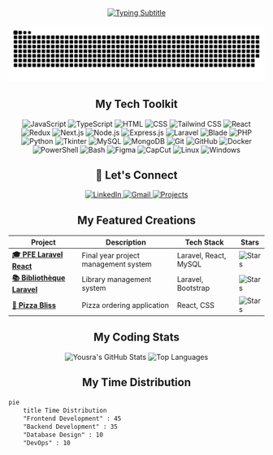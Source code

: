 <!-- Animated Typing Text -->
<div align="center">
  <a href="https://git.io/typing-svg">
    <img src="https://readme-typing-svg.demolab.com?font=Fira+Code&weight=600&size=22&duration=3000&pause=500&color=FF69B4&center=true&vCenter=true&width=600&lines=Transforming+ideas+into+digital+reality;Building+scalable+solutions+with+passion;Continuous+learner+and+problem+solver;Open+to+collaborations+and+new+challenges" alt="Typing Subtitle" />
  </a>
</div>

<!-- Rainbow Divider -->
<img src="https://i.imgur.com/mG7yP2A.png" width="100%" height="8px"/>

<!-- Snake Game Contribution Graph -->
<div align="center">
  <picture>
    <source media="(prefers-color-scheme: dark)" srcset="https://raw.githubusercontent.com/platane/platane/output/github-contribution-grid-snake-dark.svg">
    <source media="(prefers-color-scheme: light)" srcset="https://raw.githubusercontent.com/platane/platane/output/github-contribution-grid-snake.svg">
    <img alt="github-snake" src="https://raw.githubusercontent.com/platane/platane/output/github-contribution-grid-snake.svg">
  </picture>
</div>

<!-- Tech Stack with Pretty Icons -->
<h2 align="center">My Tech Toolkit</h2>
<div align="center">
  <!-- Web Languages & Frameworks -->
  <img src="https://img.shields.io/badge/JavaScript-F7DF1E?style=for-the-badge&logo=javascript&logoColor=black" alt="JavaScript" />
  <img src="https://img.shields.io/badge/TypeScript-3178C6?style=for-the-badge&logo=typescript&logoColor=white" alt="TypeScript" />
  <img src="https://img.shields.io/badge/HTML5-E34F26?style=for-the-badge&logo=html5&logoColor=white" alt="HTML" />
  <img src="https://img.shields.io/badge/CSS3-1572B6?style=for-the-badge&logo=css3&logoColor=white" alt="CSS" />
  <img src="https://img.shields.io/badge/TailwindCSS-06B6D4?style=for-the-badge&logo=tailwindcss&logoColor=white" alt="Tailwind CSS" />
  <img src="https://img.shields.io/badge/React-61DAFB?style=for-the-badge&logo=react&logoColor=black" alt="React" />
  <img src="https://img.shields.io/badge/Redux-764ABC?style=for-the-badge&logo=redux&logoColor=white" alt="Redux" />
  <img src="https://img.shields.io/badge/Next.js-000000?style=for-the-badge&logo=next.js&logoColor=white" alt="Next.js" />
  
  <!-- Backend -->
  <img src="https://img.shields.io/badge/Node.js-339933?style=for-the-badge&logo=node.js&logoColor=white" alt="Node.js" />
  <img src="https://img.shields.io/badge/Express.js-000000?style=for-the-badge&logo=express&logoColor=white" alt="Express.js" />
  <img src="https://img.shields.io/badge/Laravel-FF2D20?style=for-the-badge&logo=laravel&logoColor=white" alt="Laravel" />
  <img src="https://img.shields.io/badge/Blade-FF2D20?style=for-the-badge&logo=laravel&logoColor=white" alt="Blade" />
  <img src="https://img.shields.io/badge/PHP-777BB4?style=for-the-badge&logo=php&logoColor=white" alt="PHP" />
  <img src="https://img.shields.io/badge/Python-3776AB?style=for-the-badge&logo=python&logoColor=white" alt="Python" />
  <img src="https://img.shields.io/badge/Tkinter-FFB000?style=for-the-badge&logo=python&logoColor=white" alt="Tkinter" />

  <!-- Databases -->
  <img src="https://img.shields.io/badge/MySQL-4479A1?style=for-the-badge&logo=mysql&logoColor=white" alt="MySQL" />
  <img src="https://img.shields.io/badge/MongoDB-47A248?style=for-the-badge&logo=mongodb&logoColor=white" alt="MongoDB" />

  <!-- DevOps / Tools -->
  <img src="https://img.shields.io/badge/Git-F05032?style=for-the-badge&logo=git&logoColor=white" alt="Git" />
  <img src="https://img.shields.io/badge/GitHub-181717?style=for-the-badge&logo=github&logoColor=white" alt="GitHub" />
  <img src="https://img.shields.io/badge/Docker-2496ED?style=for-the-badge&logo=docker&logoColor=white" alt="Docker" />
  <img src="https://img.shields.io/badge/PowerShell-5391FE?style=for-the-badge&logo=powershell&logoColor=white" alt="PowerShell" />
  <img src="https://img.shields.io/badge/Bash-4EAA25?style=for-the-badge&logo=gnubash&logoColor=white" alt="Bash" />

  <!-- Design & Editing -->
  <img src="https://img.shields.io/badge/Figma-F24E1E?style=for-the-badge&logo=figma&logoColor=white" alt="Figma" />
  <img src="https://img.shields.io/badge/CapCut-000000?style=for-the-badge&logo=capcut&logoColor=white" alt="CapCut" />

  <!-- OS & Systems -->
  <img src="https://img.shields.io/badge/Linux-FCC624?style=for-the-badge&logo=linux&logoColor=black" alt="Linux" />
  <img src="https://img.shields.io/badge/Windows-0078D6?style=for-the-badge&logo=windows&logoColor=white" alt="Windows" />
</div>


<!-- Social Links with Flower Icons -->
<h2 align="center">🌸 Let's Connect</h2>
<div align="center">
  <a href="https://www.linkedin.com/in/yousra-hamdan/" target="_blank">
    <img src="https://img.shields.io/badge/LinkedIn-%230077B5.svg?style=for-the-badge&logo=linkedin&logoColor=white&color=FF69B4" height="30" alt="LinkedIn" />
  </a>
  <a href="mailto:hmyousra2004@gmail.com" target="_blank">
    <img src="https://img.shields.io/badge/Gmail-%23D14836.svg?style=for-the-badge&logo=gmail&logoColor=white&color=FF69B4" height="30" alt="Gmail" />
  </a>
  <a href="https://github.com/YousraHamdan?tab=repositories" target="_blank">
    <img src="https://img.shields.io/badge/My_Projects-100000?style=for-the-badge&logo=github&logoColor=white&color=FF69B4" height="30" alt="Projects" />
  </a>
</div>

<!-- Featured Projects Section -->
<h2 align="center">My Featured Creations</h2>

<div align="center">
  
| Project | Description | Tech Stack | Stars |
|---------|-------------|------------|-------|
| **[🎓 PFE Laravel React](https://github.com/YousraHamdan/PFE_LARAVEL_REACT)** | Final year project management system | Laravel, React, MySQL | <img alt="Stars" src="https://img.shields.io/github/stars/YousraHamdan/PFE_LARAVEL_REACT?style=social&color=FF69B4"> |
| **[📚 Bibliothèque Laravel](https://github.com/YousraHamdan/bibliotheque_laravel_version2)** | Library management system | Laravel, Bootstrap | <img alt="Stars" src="https://img.shields.io/github/stars/YousraHamdan/bibliotheque_laravel_version2?style=social&color=FF69B4"> |
| **[🍕 Pizza Bliss](https://github.com/YousraHamdan/Pizza-Bliss-Reactjs)** | Pizza ordering application | React, CSS | <img alt="Stars" src="https://img.shields.io/github/stars/YousraHamdan/Pizza-Bliss-Reactjs?style=social&color=FF69B4"> |
  
</div>

<!-- GitHub Stats with Pink Theme -->
<h2 align="center">My Coding Stats</h2>

<div align="center">
  <img height="180em" src="https://github-readme-stats.vercel.app/api?username=YousraHamdan&show_icons=true&theme=dracula&hide_border=true&bg_color=FFEEF4&title_color=FF69B4&icon_color=FF69B4&text_color=59336C" alt="Yousra's GitHub Stats" />
  <img height="180em" src="https://github-readme-stats.vercel.app/api/top-langs/?username=YousraHamdan&layout=compact&theme=dracula&hide_border=true&bg_color=FFEEF4&title_color=FF69B4&text_color=59336C" alt="Top Languages" />
</div>


<!-- Time Distribution Pie Chart -->
<h2 align="center"> My Time Distribution</h2>

```mermaid
pie
    title Time Distribution
    "Frontend Development" : 45
    "Backend Development" : 35
    "Database Design" : 10
    "DevOps" : 10



